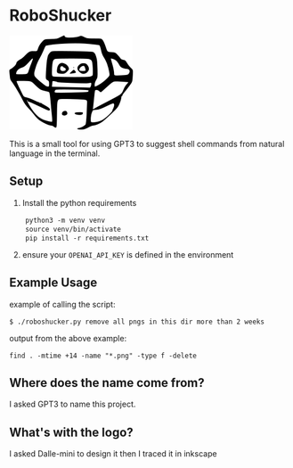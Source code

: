 # RoboShucker

![roboshucker logo](https://github.com/williamholland/RoboShucker/blob/main/assets/robo_shucker_logo.png)

This is a small tool for using GPT3 to suggest shell commands from natural
language in the terminal.

## Setup

1. Install the python requirements

```
    python3 -m venv venv
    source venv/bin/activate
    pip install -r requirements.txt
```

2. ensure your `OPENAI_API_KEY` is defined in the environment

## Example Usage

example of calling the script:

    $ ./roboshucker.py remove all pngs in this dir more than 2 weeks

output from the above example:

    find . -mtime +14 -name "*.png" -type f -delete

## Where does the name come from?

I asked GPT3 to name this project.

## What's with the logo?

I asked Dalle-mini to design it then I traced it in inkscape

